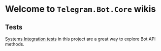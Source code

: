# Welcome to `Telegram.Bot.Core` wikis

## Tests

[Systems Integration tests](./tests/sys-integ-tests.md) in this project are a great way to explore Bot API methods.